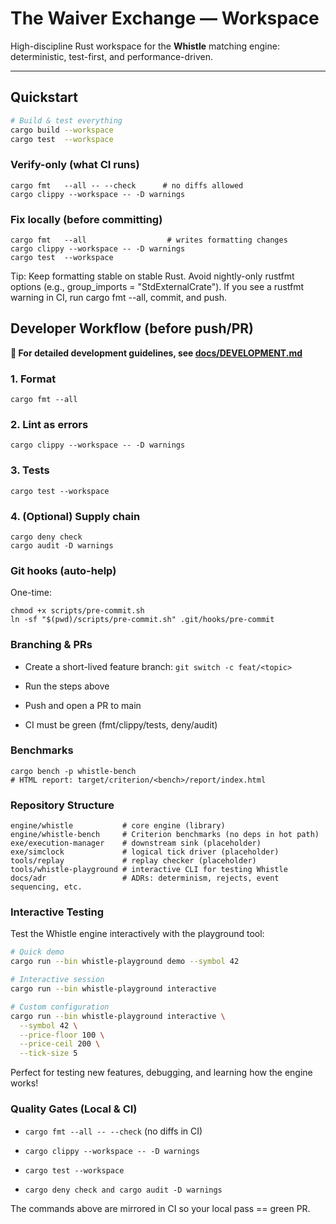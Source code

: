# The Waiver Exchange — Workspace

High-discipline Rust workspace for the **Whistle** matching engine: deterministic, test-first, and performance-driven.

---

## Quickstart

```bash
# Build & test everything
cargo build --workspace
cargo test  --workspace
```
### Verify-only (what CI runs)
```
cargo fmt   --all -- --check      # no diffs allowed
cargo clippy --workspace -- -D warnings
```
### Fix locally (before committing)
```
cargo fmt   --all                  # writes formatting changes
cargo clippy --workspace -- -D warnings
cargo test  --workspace
```

Tip: Keep formatting stable on stable Rust. Avoid nightly-only rustfmt options
(e.g., group_imports = "StdExternalCrate"). If you see a rustfmt warning in CI, run
cargo fmt --all, commit, and push.

## Developer Workflow (before push/PR)

**📖 For detailed development guidelines, see [docs/DEVELOPMENT.md](docs/DEVELOPMENT.md)**

### 1. Format
```
cargo fmt --all
```

### 2. Lint as errors

```
cargo clippy --workspace -- -D warnings
```


### 3. Tests

```
cargo test --workspace
```


### 4. (Optional) Supply chain

```
cargo deny check
cargo audit -D warnings
```

### Git hooks (auto-help)
One-time:
```
chmod +x scripts/pre-commit.sh
ln -sf "$(pwd)/scripts/pre-commit.sh" .git/hooks/pre-commit
```
### Branching & PRs

* Create a short-lived feature branch: `git switch -c feat/<topic>`

* Run the steps above

* Push and open a PR to main

* CI must be green (fmt/clippy/tests, deny/audit)

### Benchmarks
```
cargo bench -p whistle-bench
# HTML report: target/criterion/<bench>/report/index.html
```
### Repository Structure
```
engine/whistle           # core engine (library)
engine/whistle-bench     # Criterion benchmarks (no deps in hot path)
exe/execution-manager    # downstream sink (placeholder)
exe/simclock             # logical tick driver (placeholder)
tools/replay             # replay checker (placeholder)
tools/whistle-playground # interactive CLI for testing Whistle
docs/adr                 # ADRs: determinism, rejects, event sequencing, etc.
```

### Interactive Testing

Test the Whistle engine interactively with the playground tool:

```bash
# Quick demo
cargo run --bin whistle-playground demo --symbol 42

# Interactive session
cargo run --bin whistle-playground interactive

# Custom configuration
cargo run --bin whistle-playground interactive \
  --symbol 42 \
  --price-floor 100 \
  --price-ceil 200 \
  --tick-size 5
```

Perfect for testing new features, debugging, and learning how the engine works!

### Quality Gates (Local & CI)

* `cargo fmt --all -- --check` (no diffs in CI)

* `cargo clippy --workspace -- -D warnings`

* `cargo test --workspace`

* `cargo deny check and cargo audit -D warnings`

The commands above are mirrored in CI so your local pass == green PR.